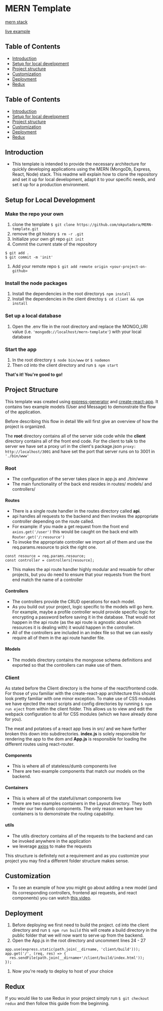 # MERN Template
[mern stack](mern.jpg)

[live example](https://merntemplate.herokuapp.com/)
## Table of Contents
* [Introduction](#introduction)
* [Setup for local development](#setup-for-local-development)
* [Project structure](#project-structure)
* [Customization](#customization)
* [Deployment](#deployment)
* [Redux](#redux)

## Table of Contents
* [Introduction](#introduction)
* [Setup for local development](#setup-for-local-development)
* [Project structure](#project-structure)
* [Customization](#customization)
* [Deployment](#deployment)
* [Redux](#redux)

## Introduction
* This template is intended to provide the necessary architecture for quickly
developing applications using the MERN (MongoDb, Express, React, Node) stack.
This readme will explain how to clone the repository and set it up for local
development, adapt it to your specific needs, and set it up for a production
environment.

## Setup for Local Development
### Make the repo your own
1. clone the template `$ git clone https://github.com/okputadora/MERN-template.git`
1. remove the git history `$ rm -r .git`
1. Initialize your own git repo `git init`
1. Commit the current state of the repository
```
$ git add .
$ git commit -m 'init'
```
1. Add your remote repo `$ git add remote origin <your-project-on-github>`

### Install the node packages
1. Install the dependencies in the root directory`$ npm install`
1. Install the dependencies in the client directoy `$ cd client && npm install`

### Set up a local database
1. Open the .env file in the root directory and replace the MONGO_URI value
(i.e. `'mongodb://localhost/mern-template'`) with your local database

### Start the app
1. In the root directory `$ node bin/www` or `$ nodemon`
1. Then cd into the client directory and run `$ npm start`

__That's it! You're good to go!__

## Project Structure
This template was created using [express-generator](https://github.com/expressjs/generator)
and [create-react-app](https://github.com/facebook/create-react-app). It contains
two example models (User and Message) to demonstrate the flow of the application.

Before describing this flow in detail We will first give an overview of how the project is organized.

The __root__ directory contains all of the server side code while the __client__
directory contains all of the front end code. For the client to talk to the server
we have set a proxy url in the client's package.json `proxy: http://localhost/3001`
and have set the port that server runs on to 3001 in `'./bin/www'`

### Root
* The configuration of the server takes place in app.js and ./bin/www
* The main functionality of the back end resides in routes/ models/ and controllers/
#### Routes
* There is a single route handler in the routes directory called __api__.
* api handles all requests to the backend and then invokes the appropriate controller
depending on the route called.
* For example: if you made a get request from the front end `axios.get('/user')`
this would be caught on the back end with `Router.get('/:resource')`
* To invoke the appropriate controller we import all of them and use the req.params.resource
to pick the right one.
```
const resource = req.params.resource;
const controller = controllers[resource];
```
* This makes the api route handler highly modular and resuable for other projects,
but you do need to ensure that your requests from the front end match the name of a controller
#### Controllers
* The controllers provide the CRUD operations for each model.
* As you build out your project, logic specific to the models will go here. For example,
maybe a profile controller would provide specific logic for encrypting a password before
saving it in the database. That would not happen in the api route (as the api route is agnostic
about which resources it is dealing with) it would happen in the controller.
* All of the controllers are included in an index file so that we can easily require
all of them in the api route handler file.
#### Models
* The models directory contains the mongoose schema definitions and exported
so that the controllers can make use of them.

### Client
As stated before the Client directory is the home of the react/frontend code. For those of you
familiar with the create-react-app architecture this should look pretty familiar with one minor exception.
To make use of CSS modules we have ejected the react scripts and config directories by running
`$ npm run eject` from within the client folder. This allows us to view and edit the webpack
configuration to all for CSS modules (which we have already done for you).

The meat and potatoes of a react app lives in src/ and we have further broken this down
into subdirectories. __index.js__ is solely responsible for rendering the app to the dom
and __App.js__ is responsible for loading the different routes using react-router.
#### Components
* This is where all of stateless/dumb components live
* There are two example components that match our models on the backend.
#### Containers
* This is where all of the stateful/smart components live
* There are two examples containers in the Layout directory. They both render our two dumb
components. The only reason we have two containers is to demonstrate the routing capability.
#### utils
* The utils directory contains all of the requests to the backend and can be invoked anywhere in the application
* we leverage [axios](https://github.com/axios/axios) to make the requests

This structure is definitely not a requirement and as you customize your project
you may find a different folder structure makes sense.

## Customization
* To see an example of how you might go about adding a new model (and its corresponding
  controllers, frontend api requests, and react components) you can watch [this video](videcomingsoong).

## Deployment
1. Before deploying we first need to build the project. cd into the client directory
and run `$ npm run build` this will create a build directory in the public folder
that we will now want to serve up from the backend.
1. Open the App.js in the root directory and uncomment lines 24 - 27
```
app.use(express.static(path.join(__dirname, 'client/build')));
app.get('/', (req, res) => {
  res.sendFile(path.join(__dirname+'/client/build/index.html'));
});
```
1. Now you're ready to deploy to host of your choice

## Redux
If you would like to use Redux in your project simply run `$ git checkout redux`
and then follow this guide from the beginning.
